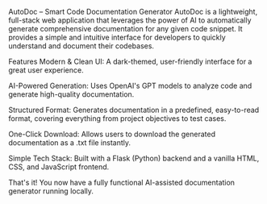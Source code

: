 AutoDoc  – Smart Code Documentation Generator
AutoDoc is a lightweight, full-stack web application that leverages the power of AI to automatically generate comprehensive documentation for any given code snippet. It provides a simple and intuitive interface for developers to quickly understand and document their codebases.

Features
Modern & Clean UI: A dark-themed, user-friendly interface for a great user experience.

AI-Powered Generation: Uses OpenAI's GPT models to analyze code and generate high-quality documentation.

Structured Format: Generates documentation in a predefined, easy-to-read format, covering everything from project objectives to test cases.

One-Click Download: Allows users to download the generated documentation as a .txt file instantly.

Simple Tech Stack: Built with a Flask (Python) backend and a vanilla HTML, CSS, and JavaScript frontend.

That's it! You now have a fully functional AI-assisted documentation generator running locally.
